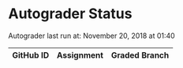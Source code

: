 # Autograder Status
Autograder last run at: November 20, 2018 at 01:40

| GitHub ID | Assignment | Graded Branch |
|-----------|------------|---------------|
